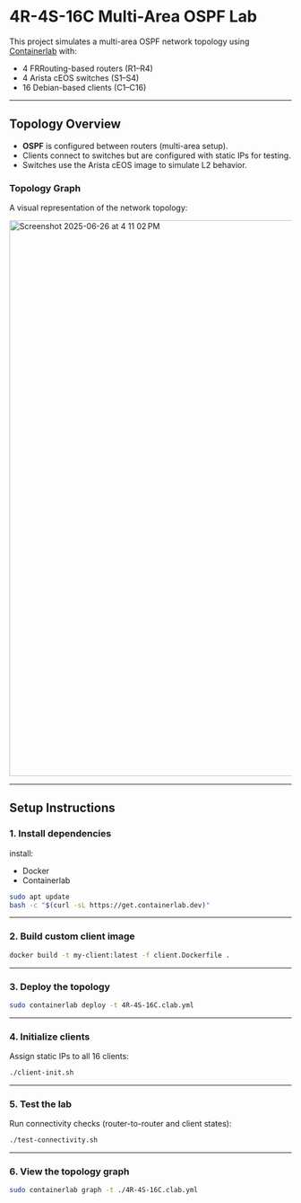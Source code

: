 # 4R-4S-16C Multi-Area OSPF Lab

This project simulates a multi-area OSPF network topology using [Containerlab](https://containerlab.dev/) with:
- 4 FRRouting-based routers (R1–R4)
- 4 Arista cEOS switches (S1–S4)
- 16 Debian-based clients (C1–C16)

---

##  Topology Overview

- **OSPF** is configured between routers (multi-area setup).
- Clients connect to switches but are configured with static IPs for testing.
- Switches use the Arista cEOS image to simulate L2 behavior.

###  Topology Graph

A visual representation of the network topology:

<img width="990" alt="Screenshot 2025-06-26 at 4 11 02 PM" src="https://github.com/user-attachments/assets/80a8ab2b-39d1-4a55-a658-2897d6c656d9" />

---

##  Setup Instructions

###  1. Install dependencies

install:
- Docker
- Containerlab 

```bash
sudo apt update
bash -c "$(curl -sL https://get.containerlab.dev)"
```

---

###  2. Build custom client image

```bash
docker build -t my-client:latest -f client.Dockerfile .
```

---

###  3. Deploy the topology

```bash
sudo containerlab deploy -t 4R-4S-16C.clab.yml
```

---

###  4. Initialize clients

Assign static IPs to all 16 clients:

```bash
./client-init.sh
```

---

###  5. Test the lab

Run connectivity checks (router-to-router and client states):

```bash
./test-connectivity.sh
```

---

###  6. View the topology graph

```bash
sudo containerlab graph -t ./4R-4S-16C.clab.yml
```
